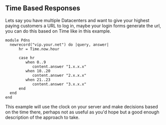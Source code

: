 ## Time Based Responses ##

Lets say you have multiple Datacenters and want to give your highest paying customers a URL to log in, maybe your login forms generate the url, you can do this based on Time like in this example.

```
module Pdns
  newrecord("vip.your.net") do |query, answer|
      hr = Time.now.hour

      case hr
         when 0..9
            content.answer "1.x.x.x"
         when 10..20
            content.answer "2.x.x.x"
         when 21..23
            content.answer "3.x.x.x"
      end
  end
end
```

This example will use the clock on your server and make decisions based on the time there, perhaps not as useful as you'd hope but a good enough description of the approach to take.